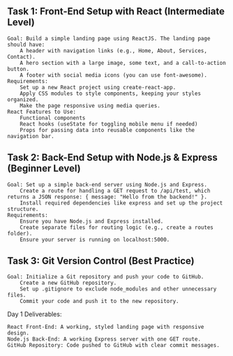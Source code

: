 ## Task 1: Front-End Setup with React (Intermediate Level)

    Goal: Build a simple landing page using ReactJS. The landing page should have:
        A header with navigation links (e.g., Home, About, Services, Contact).
        A hero section with a large image, some text, and a call-to-action button.
        A footer with social media icons (you can use font-awesome).
    Requirements:
        Set up a new React project using create-react-app.
        Apply CSS modules to style components, keeping your styles organized.
        Make the page responsive using media queries.
    React Features to Use:
        Functional components
        React hooks (useState for toggling mobile menu if needed)
        Props for passing data into reusable components like the navigation bar.

## Task 2: Back-End Setup with Node.js & Express (Beginner Level)

    Goal: Set up a simple back-end server using Node.js and Express.
        Create a route for handling a GET request to /api/test, which returns a JSON response: { message: "Hello from the backend!" }.
        Install required dependencies like express and set up the project structure.
    Requirements:
        Ensure you have Node.js and Express installed.
        Create separate files for routing logic (e.g., create a routes folder).
        Ensure your server is running on localhost:5000.

## Task 3: Git Version Control (Best Practice)

    Goal: Initialize a Git repository and push your code to GitHub.
        Create a new GitHub repository.
        Set up .gitignore to exclude node_modules and other unnecessary files.
        Commit your code and push it to the new repository.

Day 1 Deliverables:

    React Front-End: A working, styled landing page with responsive design.
    Node.js Back-End: A working Express server with one GET route.
    GitHub Repository: Code pushed to GitHub with clear commit messages.
